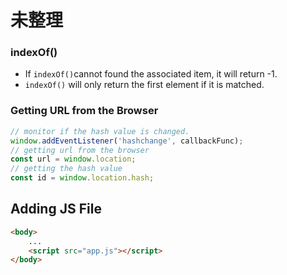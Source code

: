 # 未整理

### indexOf()

- If `indexOf()`cannot found the associated item, it will return -1.
- `indexOf()` will only return the first element if it is matched.

### Getting URL from the Browser

```jsx
// monitor if the hash value is changed.
window.addEventListener('hashchange', callbackFunc);
// getting url from the browser
const url = window.location;
// getting the hash value
const id = window.location.hash;
```

## Adding JS File

```html
<body>
	...
	<script src="app.js"></script>
</body>
```